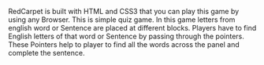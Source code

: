 RedCarpet is built with HTML and CSS3 that you can play this game by using any Browser. This is simple quiz game. In this game letters from english word or Sentence are placed at different blocks. Players have to find English letters of that word or Sentence by passing through the pointers. These Pointers help to player to find all the words across the panel and complete the sentence.
